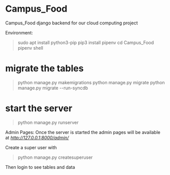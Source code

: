 # Campus_Food
Campus_Food django backend for our cloud computing project


Environment:
> sudo apt install python3-pip
> pip3 install pipenv
> cd Campus_Food
> pipenv shell

# migrate the tables
> python manage.py makemigrations
> python manage.py migrate
> python manage.py migrate --run-syncdb

# start the server
> python manage.py runserver

Admin Pages:
Once the server is started the admin pages will be available at *http://127.0.0.1:8000/admin/*

Create a super user with
> python manage.py createsuperuser

Then login to see tables and data
